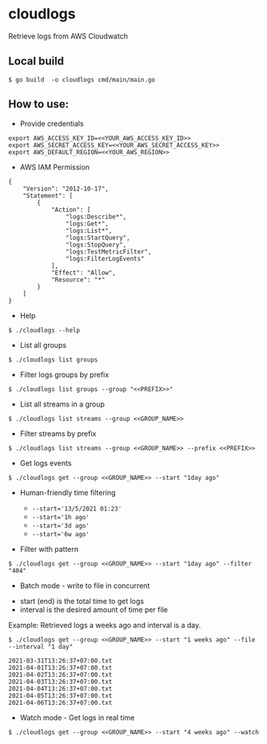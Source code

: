 # cloudlogs

Retrieve logs from AWS Cloudwatch

## Local build

```
$ go build  -o cloudlogs cmd/main/main.go
```

## How to use:

- Provide credentials

```
export AWS_ACCESS_KEY_ID=<<YOUR_AWS_ACCESS_KEY_ID>>
export AWS_SECRET_ACCESS_KEY=<<YOUR_AWS_SECRET_ACCESS_KEY>>
export AWS_DEFAULT_REGION=<<YOUR_AWS_REGION>>
```

- AWS IAM Permission

```
{
    "Version": "2012-10-17",
    "Statement": [
        {
            "Action": [
                "logs:Describe*",
                "logs:Get*",
                "logs:List*",
                "logs:StartQuery",
                "logs:StopQuery",
                "logs:TestMetricFilter",
                "logs:FilterLogEvents"
            ],
            "Effect": "Allow",
            "Resource": "*"
        }
    ]
}
```

- Help

```
$ ./cloudlogs --help
```

- List all groups

```
$ ./cloudlogs list groups
```

- Filter logs groups by prefix

```
$ ./cloudlogs list groups --group "<<PREFIX>>"
```

- List all streams in a group

```
$ ./cloudlogs list streams --group <<GROUP_NAME>>
```

- Filter streams by prefix

```
$ ./cloudlogs list streams --group <<GROUP_NAME>> --prefix <<PREFIX>>
```

- Get logs events

```
$ ./cloudlogs get --group <<GROUP_NAME>> --start "1day ago"
```

- Human-friendly time filtering

  - `--start='13/5/2021 01:23'`
  - `--start='1h ago'`
  - `--start='3d ago'`
  - `--start='6w ago'`

* Filter with pattern

```
$ ./cloudlogs get --group <<GROUP_NAME>> --start "1day ago" --filter "404"
```

- Batch mode - write to file in concurrent

* start (end) is the total time to get logs
* interval is the desired amount of time per file

Example: Retrieved logs a weeks ago and interval is a day.

```
$ ./cloudlogs get --group <<GROUP_NAME>> --start "1 weeks ago" --file --interval "1 day"

2021-03-31T13:26:37+07:00.txt
2021-04-01T13:26:37+07:00.txt
2021-04-02T13:26:37+07:00.txt
2021-04-03T13:26:37+07:00.txt
2021-04-04T13:26:37+07:00.txt
2021-04-05T13:26:37+07:00.txt
2021-04-06T13:26:37+07:00.txt
```

- Watch mode - Get logs in real time

```
$ ./cloudlogs get --group <<GROUP_NAME>> --start "4 weeks ago" --watch
```
